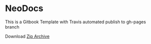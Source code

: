 # NeoDocs

This is a Gitbook Template with Travis automated publish to gh-pages branch

Download [Zip Archive](book.zip)